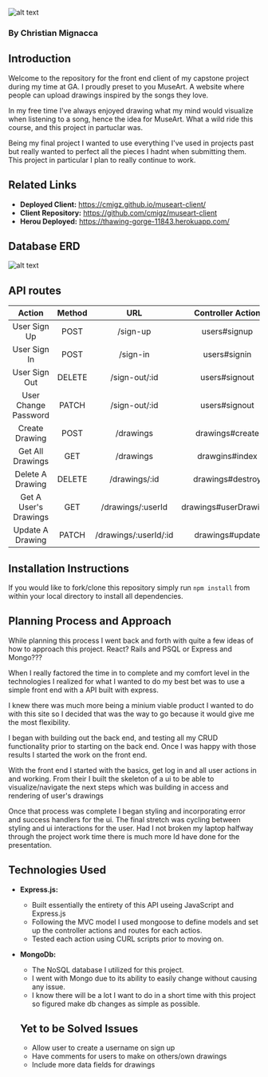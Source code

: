![alt text](https://i.imgur.com/515HBgb.png "MuseArt Logo")
### By Christian Mignacca

## Introduction

Welcome to the repository for the front end client of my capstone project during my time at GA.  I proudly preset to you MuseArt.  A website where people can upload drawings inspired by the songs they love.

In my free time I've always enjoyed drawing what my mind would visualize when listening to a song, hence the idea for MuseArt.  What a wild ride this course, and this project in partuclar was.

Being my final project I wanted to use everything I've used in projects past but really wanted to perfect all the pieces I hadnt when submitting them.  This project in particular I plan to really continue to work.

## Related Links

- **Deployed Client:** https://cmigz.github.io/museart-client/
- **Client Repository:** https://github.com/cmigz/museart-client
- **Herou Deployed:** https://thawing-gorge-11843.herokuapp.com/

## Database ERD

![alt text](https://i.imgur.com/qm0MiDG.jpg "ERD V1")

## API routes

|         Action        | Method |          URL          |   Controller Action   |
|:---------------------:|:------:|:---------------------:|:---------------------:|
|      User Sign Up     |  POST  |        /sign-up       |      users#signup     |
|      User Sign In     |  POST  |        /sign-in       |      users#signin     |
|     User Sign Out     | DELETE |     /sign-out/:id     |     users#signout     |
|  User Change Password |  PATCH |     /sign-out/:id     |     users#signout     |
|     Create Drawing    |  POST  |       /drawings       |    drawings#create    |
|    Get All Drawings   |   GET  |       /drawings       |     drawgins#index    |
|    Delete A Drawing   | DELETE |     /drawings/:id     |    drawings#destroy   |
| Get A User's Drawings |   GET  |   /drawings/:userId   | drawings#userDrawings |
|    Update A Drawing   |  PATCH | /drawings/:userId/:id |    drawings#update    |

## Installation Instructions

If you would like to fork/clone this repository simply run `npm install` from within your local directory to install all dependencies.

## Planning Process and Approach

While planning this process I went back and forth with quite a few ideas of how to approach this project.  React? Rails and PSQL or Express and Mongo???

When I really factored the time in to complete and my comfort level in the technologies I realized for what I wanted to do my best bet was to use a simple front end with a API built with express.

I knew there was much more being a minium viable product I wanted to do with this site so I decided that was the way to go because it would give me the most flexibility.

I began with building out the back end, and testing all my CRUD functionality prior to starting on the back end.  Once I was happy with those results I started the work on the front end.

With the front end I started with the basics, get log in and all user actions in and working.  From their I built the skeleton of a ui to be able to visualize/navigate the next steps which was building in access and rendering of user's drawings

Once that process was complete I began styling and incorporating error and success handlers for the ui.  The final stretch was cycling between styling and ui interactions for the user.  Had I not broken my laptop halfway through the project work time there is much more Id have done for the presentation.

## Technologies Used

- **Express.js:**
  - Built essentially the entirety of this API useing JavaScript and Express.js
  - Following the MVC model I used mongoose to define models and set up the controller actions and routes for each actios.
  - Tested each action using CURL scripts prior to moving on.
- **MongoDb:**
  - The NoSQL database I utilized for this project.
  - I went with Mongo due to its ability to easily change without causing any issue.
  - I know there will be a lot I want to do in a short time with this project so figured make db changes as simple as possible.

  ## Yet to be Solved Issues

  - Allow user to create a username on sign up
  - Have comments for users to make on others/own drawings
  - Include more data fields for drawings
